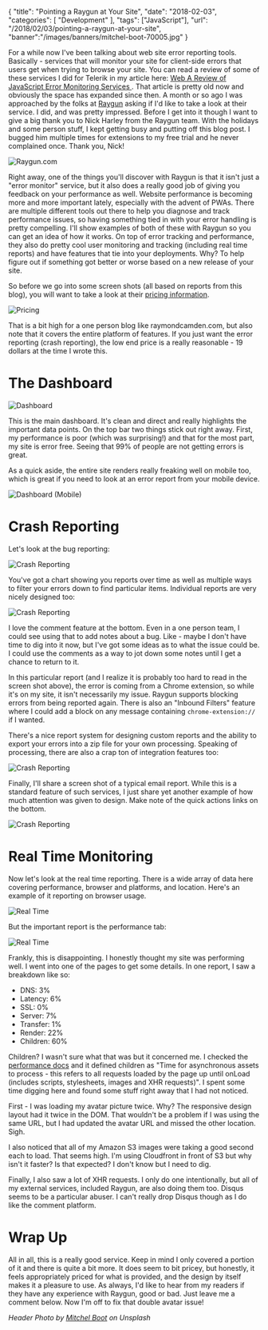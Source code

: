 {
	"title": "Pointing a Raygun at Your Site",
	"date": "2018-02-03",
	"categories": [
		"Development"
	],
	"tags": ["JavaScript"],
	"url": "/2018/02/03/pointing-a-raygun-at-your-site",
  	"banner":"/images/banners/mitchel-boot-70005.jpg"
}

For a while now I've been talking about web site error reporting tools. Basically - services that will monitor your site for client-side errors that users get when trying to browse your site. You can read a review of some of these services I did for Telerik in my article here: [
Web
A Review of JavaScript Error Monitoring Services
](https://developer.telerik.com/featured/review-javascript-error-monitoring-services/). That article is pretty old now and obviously the space has expanded since then. A month or so ago I was approached by the folks at [Raygun](https://raygun.com/) asking if I'd like to take a look at their service. I did, and was pretty impressed. Before I get into it though I want to give a big thank you to Nick Harley from the Raygun team. With the holidays and some person stuff, I kept getting busy and putting off this blog post. I bugged him multiple times for extensions to my free trial and he never complained once. Thank you, Nick!

<img src="https://static.raymondcamden.com/images/2018/2/rg1.jpg" title="Raygun.com" class="imgborder">

Right away, one of the things you'll discover with Raygun is that it isn't just a "error monitor" service, but it also does a really good job of giving you feedback on your performance as well. Website performance is becoming more and more important lately, especially with the advent of PWAs. There are multiple different tools out there to help you diagnose and track performance issues, so having something tied in with your error handling is pretty compelling. I'll show examples of both of these with Raygun so you can get an idea of how it works. On top of error tracking and performance, they also do pretty cool user monitoring and tracking (including real time reports) and have features that tie into your deployments. Why? To help figure out if something got better or worse based on a new release of your site.

So before we go into some screen shots (all based on reports from this blog), you will want to take a look at their [pricing information](https://raygun.com/pricing). 

<img src="https://static.raymondcamden.com/images/2018/2/rg2.jpg" title="Pricing" class="imgborder">

That is a bit high for a one person blog like raymondcamden.com, but also note that it covers the entire platform of features. If you just want the error reporting (crash reporting), the low end price is a really reasonable - 19 dollars at the time I wrote this. 

The Dashboard
===

<img src="https://static.raymondcamden.com/images/2018/2/rg3.jpg" title="Dashboard" class="imgborder">

This is the main dashboard. It's clean and direct and really highlights the important data points. On the top bar two things stick out right away. First, my performance is poor (which was surprising!) and that for the most part, my site is error free. Seeing that 99% of people are not getting errors is great. 

As a quick aside, the entire site renders really freaking well on mobile too, which is great if you need to look at an error report from your mobile device.

<img src="https://static.raymondcamden.com/images/2018/2/rg3a.jpg" title="Dashboard (Mobile)" class="imgborder">

Crash Reporting
===

Let's look at the bug reporting:

<img src="https://static.raymondcamden.com/images/2018/2/rg4.jpg" title="Crash Reporting" class="imgborder">

You've got a chart showing you reports over time as well as multiple ways to filter your errors down to find particular items. Individual reports are very nicely designed too:

<img src="https://static.raymondcamden.com/images/2018/2/rg5.jpg" title="Crash Reporting" class="imgborder">

I love the comment feature at the bottom. Even in a one person team, I could see using that to add notes about a bug. Like - maybe I don't have time to dig into it now, but I've got some ideas as to what the issue could be. I could use the comments as a way to jot down some notes until I get a chance to return to it.

In this particular report (and I realize it is probably too hard to read in the screen shot above), the error is coming from a Chrome extension, so while it's on my site, it isn't necessarily my issue. Raygun supports blocking errors from being reported again. There is also an "Inbound Filters" feature where I could add a block on any message containing `chrome-extension://` if I wanted. 

There's a nice report system for designing custom reports and the ability to export your errors into a zip file for your own processing. Speaking of processing, there are also a crap ton of integration features too:

<img src="https://static.raymondcamden.com/images/2018/2/rg6.jpg" title="Crash Reporting" class="imgborder">

Finally, I'll share a screen shot of a typical email report. While this is a standard feature of such services, I just share yet another example of how much attention was given to design. Make note of the quick actions links on the bottom.

<img src="https://static.raymondcamden.com/images/2018/2/rg7.jpg" title="Crash Reporting" class="imgborder">

Real Time Monitoring
===

Now let's look at the real time reporting. There is a wide array of data here covering performance, browser and platforms, and location. Here's an example of it reporting on browser usage.

<img src="https://static.raymondcamden.com/images/2018/2/rg8.jpg" title="Real Time" class="imgborder">

But the important report is the performance tab:

<img src="https://static.raymondcamden.com/images/2018/2/rg10.jpg" title="Real Time" class="imgborder">

Frankly, this is disappointing. I honestly thought my site was performing well. I went into one of the pages to get some details. In one report, I saw a breakdown like so:

* DNS: 3%
* Latency: 6%
* SSL: 0%
* Server: 7%
* Transfer: 1%
* Render: 22%
* Children: 60%

Children? I wasn't sure what that was but it concerned me. I checked the [performance docs](https://raygun.com/docs/pulse/performance) and it defined children as "Time for asynchronous assets to process - this refers to all requests loaded by the page up until onLoad (includes scripts, stylesheets, images and XHR requests)". I spent some time digging here and found some stuff right away that I had not noticed.

First - I was loading my avatar picture twice. Why? The responsive design layout had it twice in the DOM. That wouldn't be a problem if I was using the same URL, but I had updated the avatar URL and missed the other location. Sigh.

I also noticed that all of my Amazon S3 images were taking a good second each to load. That seems high. I'm using Cloudfront in front of S3 but why isn't it faster? Is that expected? I don't know but I need to dig.

Finally, I also saw a lot of XHR requests. I only do one intentionally, but all of my external services, included Raygun, are also doing them too. Disqus seems to be a particular abuser. I can't really drop Disqus though as I do like the comment platform.

Wrap Up
===

All in all, this is a really good service. Keep in mind I only covered a portion of it and there is quite a bit more. It does seem to bit pricey, but honestly, it feels appropriately priced for what is provided, and the design by itself makes it a pleasure to use. As always, I'd like to hear from my readers if they have any experience with Raygun, good or bad. Just leave me a comment below. Now I'm off to fix that double avatar issue!

<i>Header Photo by <a href="https://unsplash.com/photos/hOf9BaYUN88?utm_source=unsplash&utm_medium=referral&utm_content=creditCopyText">Mitchel Boot</a> on Unsplash</i>